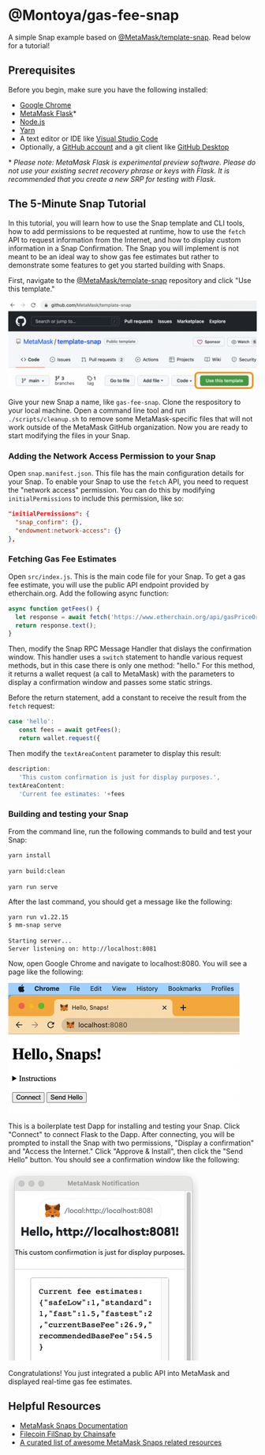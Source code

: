 # @Montoya/gas-fee-snap

A simple Snap example based on [@MetaMask/template-snap](https://github.com/MetaMask/template-snap). Read below for a tutorial!

## Prerequisites

Before you begin, make sure you have the following installed: 

* [Google Chrome](https://www.google.com/chrome/) 
* [MetaMask Flask](https://metamask.io/flask/)\* 
* [Node.js](https://nodejs.org/) 
* [Yarn](https://yarnpkg.com/)
* A text editor or IDE like [Visual Studio Code](https://code.visualstudio.com/)
* Optionally, a [GitHub account](https://github.com/) and a git client like [GitHub Desktop](https://desktop.github.com/)

\* *Please note: MetaMask Flask is experimental preview software. Please do not use your existing secret recovery phrase or keys with Flask. It is recommended that you create a new SRP for testing with Flask.*

## The 5-Minute Snap Tutorial

In this tutorial, you will learn how to use the Snap template and CLI tools, how to add permissions to be requested at runtime, how to use the `fetch` API to request information from the Internet, and how to display custom information in a Snap Confirmation. The Snap you will implement is not meant to be an ideal way to show gas fee estimates but rather to demonstrate some features to get you started building with Snaps.

First, navigate to the [@MetaMask/template-snap](https://github.com/MetaMask/template-snap) repository and click "Use this template."

![Use this template](tutorial-assets/tutorial-use-template.png)

Give your new Snap a name, like `gas-fee-snap`. Clone the respository to your local machine. Open a command line tool and run `./scripts/cleanup.sh` to remove some MetaMask-specific files that will not work outside of the MetaMask GitHub organization. Now you are ready to start modifying the files in your Snap.

### Adding the Network Access Permission to your Snap

Open `snap.manifest.json`. This file has the main configuration details for your Snap. To enable your Snap to use the `fetch` API, you need to request the "network access" permission. You can do this by modifying `initialPermissions` to include this permission, like so: 

```JSON
"initialPermissions": {
  "snap_confirm": {}, 
  "endowment:network-access": {}
},
```

### Fetching Gas Fee Estimates 

Open `src/index.js`. This is the main code file for your Snap. To get a gas fee estimate, you will use the public API endpoint provided by etherchain.org. Add the following async function:  

```JavaScript
async function getFees() {
  let response = await fetch('https://www.etherchain.org/api/gasPriceOracle');
  return response.text();
} 
```

Then, modify the Snap RPC Message Handler that dislays the confirmation window. This handler uses a `switch` statement to handle various request methods, but in this case there is only one method: "hello." For this method, it returns a wallet request (a call to MetaMask) with the parameters to display a confirmation window and passes some static strings. 

Before the return statement, add a constant to receive the result from the `fetch` request: 

```JavaScript
case 'hello':
   const fees = await getFees(); 
   return wallet.request({
```

Then modify the `textAreaContent` parameter to display this result: 

```JavaScript
description:
   'This custom confirmation is just for display purposes.',
textAreaContent:
   'Current fee estimates: '+fees
```

### Building and testing your Snap

From the command line, run the following commands to build and test your Snap: 

```Shell
yarn install

yarn build:clean

yarn run serve
```

After the last command, you should get a message like the following: 

```Shell
yarn run v1.22.15
$ mm-snap serve

Starting server...
Server listening on: http://localhost:8081
```

Now, open Google Chrome and navigate to localhost:8080. You will see a page like the following: 

<img src="tutorial-assets/tutorial-test-dapp.png" width="469" height="264" alt="Test Dapp">

This is a boilerplate test Dapp for installing and testing your Snap. Click "Connect" to connect Flask to the Dapp. After connecting, you will be prompted to install the Snap with two permissions, "Display a confirmation" and "Access the Internet." Click "Approve &amp; Install", then click the "Send Hello" button. You should see a confirmation window like the following: 

<img src="tutorial-assets/tutorial-confirmation.png" alt="Test Confirmation" width="386" height="384">

Congratulations! You just integrated a public API into MetaMask and displayed real-time gas fee estimates. 

## Helpful Resources 

* [MetaMask Snaps Documentation](https://docs.metamask.io/guide/snaps.html)
* [Filecoin FilSnap by Chainsafe](https://github.com/ChainSafe/filsnap)
* [A curated list of awesome MetaMask Snaps related resources](https://github.com/piotr-roslaniec/awesome-metamask-snaps)